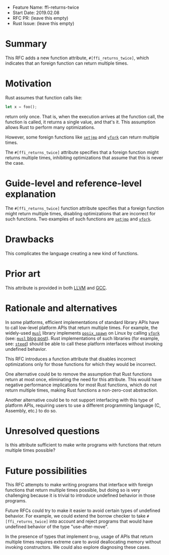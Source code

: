 - Feature Name: ffi-returns-twice
- Start Date: 2019.02.08
- RFC PR: (leave this empty)
- Rust Issue: (leave this empty)

# Summary
[summary]: #summary

This RFC adds a new function attribute, `#[ffi_returns_twice]`, which indicates
that an foreign function can return multiple times.

# Motivation
[motivation]: #motivation

Rust assumes that function calls like:

```rust
let x = foo();
```

return only once. That is, when the execution arrives at the function call, the
function is called, it returns a single value, and that's it. This assumption
allows Rust to perform many optimizations.

However, some foreign functions like [`setjmp`] and [`vfork`] can return
multiple times.

The `#[ffi_returns_twice]` attribute specifies that a foreign function might
returns multiple times, inhibiting optimizations that assume that this is never
the case.

[`setjmp`]: https://en.cppreference.com/w/cpp/utility/program/setjmp
[`longjmp`]: https://en.cppreference.com/w/cpp/utility/program/longjmp
[`vfork`]: http://man7.org/linux/man-pages/man2/vfork.2.html

# Guide-level and reference-level explanation
[guide-level-explanation]: #guide-level-explanation

The `#[ffi_returns_twice]` function attribute specifies that a foreign function
might return multiple times, disabling optimizations that are incorrect for such
functions. Two examples of such functions are [`setjmp`] and [`vfork`].

# Drawbacks
[drawbacks]: #drawbacks

This complicates the language creating a new kind of functions.

# Prior art
[prior-art]: #prior-art

This attribute is provided in both [LLVM] and [GCC]. 

[LLVM]: https://llvm.org/docs/LangRef.html#id979
[GCC]: https://gcc.gnu.org/onlinedocs/gcc/Common-Function-Attributes.html

# Rationale and alternatives
[rationale-and-alternatives]: #rationale-and-alternatives

In some platforms, efficient implementations of standard library APIs have to
call low-level platform APIs that return multiple times. For example, the
widely-used [`musl`] library implements [`posix_spawn`] on Linux by calling
[`vfork`] (see: [`musl` blog post]). Rust implementations of such libraries (for
example, see: [`steed`]) should be able to call these platform interfaces
without invoking undefined behavior.

This RFC introduces a function attribute that disables incorrect optimizations
only for those functions for which they would be incorrect.

One alternative could be to remove the assumption that Rust functions return at
most once, eliminating the need for this attribute. This would have negative
performance implications for most Rust functions, which do not return multiple
times, making Rust functions a non-zero-cost abstraction.

Another alternative could be to not support interfacing with this type of
platform APIs, requiring users to use a different programming language (C,
Assembly, etc.) to do so.

[`posix_spawn`]: http://man7.org/linux/man-pages/man3/posix_spawn.3.html
[`musl`]: https://www.musl-libc.org/
[`musl` blog post]: https://ewontfix.com/7/
[`steed`]: https://github.com/japaric/steed

# Unresolved questions
[unresolved-questions]: #unresolved-questions

Is this attribute sufficient to make write programs with functions that return
multiple times possible?

# Future possibilities
[future-possibilities]: #future-possibilities

This RFC attempts to make writing programs that interface with foreign functions
that return multiple times possible, but doing so is very challenging because it
is trivial to introduce undefined behavior in those programs.

Future RFCs could try to make it easier to avoid certain types of undefined
behavior. For example, we could extend the borrow checker to take
`#[ffi_returns_twice]` into account and reject programs that would have
undefined behavior of the type "use-after-move".

In the presence of types that implement `Drop`, usage of APIs that return
multiple times requires extreme care to avoid deallocating memory without
invoking constructors. We could also explore diagnosing these cases.

[`Drop`]: https://doc.rust-lang.org/std/ops/trait.Drop.html
[`Pin`]: https://doc.rust-lang.org/std/pin/struct.Pin.html
